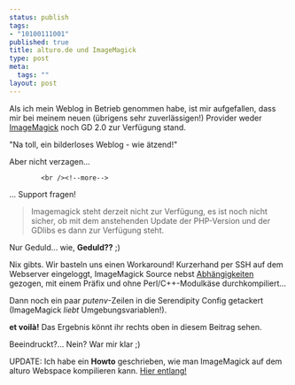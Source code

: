```yaml
--- 
status: publish
tags: 
- "10100111001"
published: true
title: alturo.de und ImageMagick
type: post
meta: 
  tags: ""
layout: post
---
```

<img hspace="10" border="0" align="right" src="/wp-content/olduploads/nmap-klein.serendipityThumb.jpg" alt=""  />Als ich mein Weblog in Betrieb genommen habe, ist mir aufgefallen, dass mir bei meinem neuen (übrigens sehr zuverlässigen!) Provider weder <a href="http://www.imagemagick.org/" title="http://www.imagemagick.org/" onmouseover="window.status='http://www.imagemagick.org/';return true;" onmouseout="window.status='';return true;">ImageMagick</a> noch GD 2.0 zur Verfügung stand.

&quot;Na toll, ein bilderloses Weblog - wie ätzend!&quot;

Aber nicht verzagen...


            <br /><!--more-->
... Support fragen!

<blockquote>Imagemagick steht derzeit nicht zur Verfügung, es ist noch nicht sicher, ob mit dem anstehenden Update der PHP-Version und der GDlibs es dann zur Verfügung steht.</blockquote>

Nur Geduld... wie, <b>Geduld??</b> ;)

Nix gibts. Wir basteln uns einen Workaround!
Kurzerhand per SSH auf dem Webserver eingeloggt, ImageMagick Source nebst <a href="http://www.gnu.org/directory/GNU/libiconv.html" title="http://www.gnu.org/directory/GNU/libiconv.html" onmouseover="window.status='http://www.gnu.org/directory/GNU/libiconv.html';return true;" onmouseout="window.status='';return true;">Abhängigkeiten</a> gezogen, mit einem Präfix und ohne Perl/C++-Modulkäse durchkompiliert...

Dann noch ein paar <em>putenv</em>-Zeilen in die Serendipity Config getackert (ImageMagick <em>liebt</em> Umgebungsvariablen!).

<b>et voilà!</b> Das Ergebnis könnt ihr rechts oben in diesem Beitrag sehen.


Beeindruckt?... Nein? War mir klar ;)


<tr />
UPDATE: Ich habe ein <strong>Howto</strong> geschrieben, wie man ImageMagick auf dem alturo Webspace kompilieren kann. <a href="http://fredericiana.de/archives/2005/08/13/howto-alturo-imagemagick/">Hier entlang!</a>
